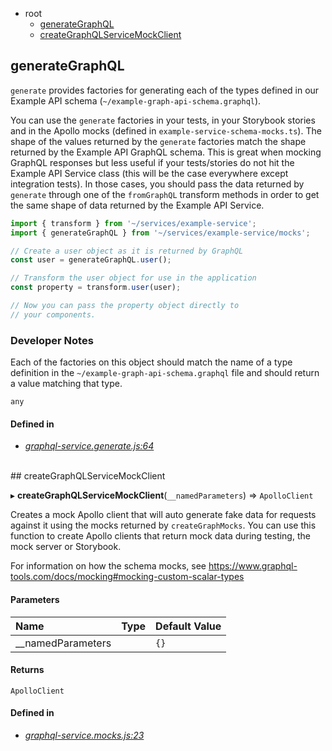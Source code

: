 - root
  - <a href="#generategraphql">generateGraphQL</a>
  - <a href="#creategraphqlservicemockclient">createGraphQLServiceMockClient</a>


## generateGraphQL

`generate` provides factories for generating each
of the types defined in our Example API schema (`~/example-graph-api-schema.graphql`).

You can use the `generate` factories in your tests,
in your Storybook stories and in the Apollo mocks
(defined in `example-service-schema-mocks.ts`).
The shape of the values returned by the `generate`
factories match the shape returned by the Example API
GraphQL schema. This is great when mocking GraphQL
responses but less useful if your tests/stories do not
hit the Example API Service class (this will be the case
everywhere except integration tests). In those cases,
you should pass the data returned by `generate` through one of the
`fromGraphQL` transform methods in order to
get the same shape of data returned by the Example API Service.

```js
import { transform } from '~/services/example-service';
import { generateGraphQL } from '~/services/example-service/mocks';

// Create a user object as it is returned by GraphQL
const user = generateGraphQL.user();

// Transform the user object for use in the application
const property = transform.user(user);

// Now you can pass the property object directly to
// your components.
```

### Developer Notes

Each of the factories on this object should match the name
of a type definition in the `~/example-graph-api-schema.graphql`
file and should return a value matching that type.




`any`

#### Defined in
- *[graphql-service.generate.js:64](https://github.com/soulfresh/react-website-template/tree/master/src/services/graphql-service/mocks/graphql-service.generate.js#L64)*

<br/>
## createGraphQLServiceMockClient

  ▸ **createGraphQLServiceMockClient**(`__namedParameters`) => `ApolloClient`

Creates a mock Apollo client that will auto generate fake data
for requests against it using the mocks returned by `createGraphMocks`.
You can use this function to create Apollo clients that
return mock data during testing, the mock server or Storybook.

For information on how the schema mocks, see
https://www.graphql-tools.com/docs/mocking#mocking-custom-scalar-types




#### Parameters
| Name | Type | Default Value |
| :--- | :--- | :------------ |
| __namedParameters |  | `{}` |


#### Returns
`ApolloClient` 


#### Defined in
- *[graphql-service.mocks.js:23](https://github.com/soulfresh/react-website-template/tree/master/src/services/graphql-service/mocks/graphql-service.mocks.js#L23)*

<br/>
